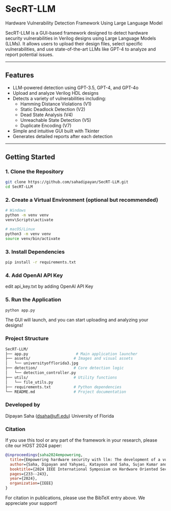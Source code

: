 # SecRT-LLM
Hardware Vulnerability Detection Framework Using Large Language Model

SecRT-LLM is a GUI-based framework designed to detect hardware security vulnerabilities in Verilog designs using Large Language Models (LLMs). It allows users to upload their design files, select specific vulnerabilities, and use state-of-the-art LLMs like GPT-4 to analyze and report potential issues.

---

## Features

- LLM-powered detection using GPT-3.5, GPT-4, and GPT-4o
- Upload and analyze Verilog HDL designs
- Detects a variety of vulnerabilities including:
  - Hamming Distance Violations (V1)
  - Static Deadlock Detection (V2)
  - Dead State Analysis (V4)
  - Unreachable State Detection (V5)
  - Duplicate Encoding (V7)
- Simple and intuitive GUI built with Tkinter
- Generates detailed reports after each detection

---

## Getting Started

### 1. Clone the Repository

```bash
git clone https://github.com/sahadipayan/SecRT-LLM.git
cd SecRT-LLM
```

### 2. Create a Virtual Environment (optional but recommended)
```bash
# Windows
python -m venv venv
venv\Scripts\activate

# macOS/Linux
python3 -m venv venv
source venv/bin/activate
```

### 3. Install Dependencies
```bash
pip install -r requirements.txt
```

### 4. Add OpenAI API Key 
edit api_key.txt by adding OpenAI API Key

### 5. Run the Application
```bash
python app.py
```
The GUI will launch, and you can start uploading and analyzing your designs!

### Project Structure
```bash
SecRT-LLM/
├── app.py                     # Main application launcher
├── assets/                   # Images and visual assets
│   └── universityofflorida3.jpg
├── detection/                # Core detection logic
│   └── detection_controller.py
├── utils/                    # Utility functions
│   └── file_utils.py
├── requirements.txt          # Python dependencies
└── README.md                 # Project documentation
```

### Developed by
Dipayan Saha (dsaha@ufl.edu)
University of Florida

###  Citation
If you use this tool or any part of the framework in your research, please cite our HOST 2024 paper:

```bibtex
@inproceedings{saha2024empowering,
  title={Empowering hardware security with llm: The development of a vulnerable hardware database},
  author={Saha, Dipayan and Yahyaei, Katayoon and Saha, Sujan Kumar and Tehranipoor, Mark and Farahmandi, Farimah},
  booktitle={2024 IEEE International Symposium on Hardware Oriented Security and Trust (HOST)},
  pages={233--243},
  year={2024},
  organization={IEEE}
}
```
For citation in publications, please use the BibTeX entry above. We appreciate your support!


